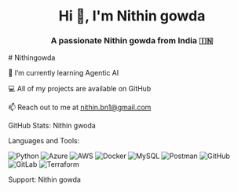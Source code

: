 

<h1 align="center">Hi 👋, I'm Nithin gowda</h1>
<h3 align="center">A passionate Nithin gowda from India 🇮🇳 </h3># Nithingowda



🌱 I’m currently learning Agentic AI

💻 All of my projects are available on GitHub

📫 Reach out to me at nithin.bn1@gmail.com

GitHub Stats:
Nithin gwoda


Languages and Tools:

![Python](https://img.shields.io/badge/python-3670A0?style=flat&logo=python&logoColor=ffdd54) ![Azure](https://img.shields.io/badge/azure-%230072C6.svg?style=flat&logo=microsoftazure&logoColor=white) 
![AWS](https://img.shields.io/badge/AWS-%23FF9900.svg?style=flat&logo=amazon-aws&logoColor=white)
![Docker](https://img.shields.io/badge/docker-%230db7ed.svg?style=flat&logo=docker&logoColor=white)
![MySQL](https://img.shields.io/badge/mysql-4479A1.svg?style=flat&logo=mysql&logoColor=white)
![Postman](https://img.shields.io/badge/Postman-FF6C37?style=flat&logo=postman&logoColor=white)
![GitHub](https://img.shields.io/badge/github-%23121011.svg?style=flat&logo=github&logoColor=white) ![GitLab](https://img.shields.io/badge/gitlab-%23181717.svg?style=flat&logo=gitlab&logoColor=white) 
 ![Terraform](https://img.shields.io/badge/terraform-%235835CC.svg?style=flat&logo=terraform&logoColor=white) 

Support:
Nithin gowda


